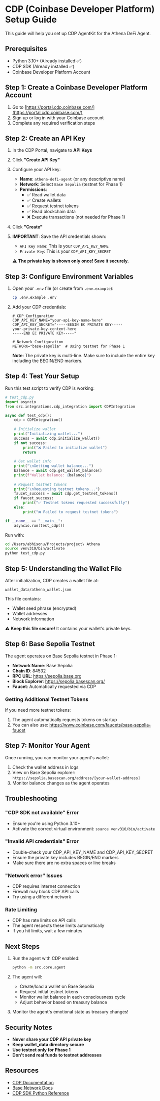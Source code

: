 # CDP (Coinbase Developer Platform) Setup Guide

This guide will help you set up CDP AgentKit for the Athena DeFi Agent.

## Prerequisites

- Python 3.10+ (Already installed ✅)
- CDP SDK (Already installed ✅)
- Coinbase Developer Platform Account

## Step 1: Create a Coinbase Developer Platform Account

1. Go to [https://portal.cdp.coinbase.com/](https://portal.cdp.coinbase.com/)
2. Sign up or log in with your Coinbase account
3. Complete any required verification steps

## Step 2: Create an API Key

1. In the CDP Portal, navigate to **API Keys**
2. Click **"Create API Key"**
3. Configure your API key:
   - **Name**: `athena-defi-agent` (or any descriptive name)
   - **Network**: Select `Base Sepolia` (testnet for Phase 1)
   - **Permissions**: 
     - ✅ Read wallet data
     - ✅ Create wallets
     - ✅ Request testnet tokens
     - ✅ Read blockchain data
     - ❌ Execute transactions (not needed for Phase 1)

4. Click **"Create"**
5. **IMPORTANT**: Save the API credentials shown:
   - `API Key Name`: This is your `CDP_API_KEY_NAME`
   - `Private Key`: This is your `CDP_API_KEY_SECRET`
   
   ⚠️ **The private key is shown only once! Save it securely.**

## Step 3: Configure Environment Variables

1. Open your `.env` file (or create from `.env.example`):
   ```bash
   cp .env.example .env
   ```

2. Add your CDP credentials:
   ```env
   # CDP Configuration
   CDP_API_KEY_NAME="your-api-key-name-here"
   CDP_API_KEY_SECRET="-----BEGIN EC PRIVATE KEY-----
   your-private-key-content-here
   -----END EC PRIVATE KEY-----"
   
   # Network Configuration
   NETWORK="base-sepolia"  # Using testnet for Phase 1
   ```

   **Note**: The private key is multi-line. Make sure to include the entire key including the BEGIN/END markers.

## Step 4: Test Your Setup

Run this test script to verify CDP is working:

```python
# test_cdp.py
import asyncio
from src.integrations.cdp_integration import CDPIntegration

async def test_cdp():
    cdp = CDPIntegration()
    
    # Initialize wallet
    print("Initializing wallet...")
    success = await cdp.initialize_wallet()
    if not success:
        print("❌ Failed to initialize wallet")
        return
    
    # Get wallet info
    print("\nGetting wallet balance...")
    balance = await cdp.get_wallet_balance()
    print(f"Wallet balance: {balance}")
    
    # Request testnet tokens
    print("\nRequesting testnet tokens...")
    faucet_success = await cdp.get_testnet_tokens()
    if faucet_success:
        print("✅ Testnet tokens requested successfully")
    else:
        print("❌ Failed to request testnet tokens")

if __name__ == "__main__":
    asyncio.run(test_cdp())
```

Run with:
```bash
cd /Users/abhisonu/Projects/project\ Athena
source venv310/bin/activate
python test_cdp.py
```

## Step 5: Understanding the Wallet File

After initialization, CDP creates a wallet file at:
```
wallet_data/athena_wallet.json
```

This file contains:
- Wallet seed phrase (encrypted)
- Wallet addresses
- Network information

⚠️ **Keep this file secure!** It contains your wallet's private keys.

## Step 6: Base Sepolia Testnet

The agent operates on Base Sepolia testnet in Phase 1:

- **Network Name**: Base Sepolia
- **Chain ID**: 84532
- **RPC URL**: https://sepolia.base.org
- **Block Explorer**: https://sepolia.basescan.org/
- **Faucet**: Automatically requested via CDP

### Getting Additional Testnet Tokens

If you need more testnet tokens:
1. The agent automatically requests tokens on startup
2. You can also use: https://www.coinbase.com/faucets/base-sepolia-faucet

## Step 7: Monitor Your Agent

Once running, you can monitor your agent's wallet:
1. Check the wallet address in logs
2. View on Base Sepolia explorer: `https://sepolia.basescan.org/address/[your-wallet-address]`
3. Monitor balance changes as the agent operates

## Troubleshooting

### "CDP SDK not available" Error
- Ensure you're using Python 3.10+
- Activate the correct virtual environment: `source venv310/bin/activate`

### "Invalid API credentials" Error
- Double-check your CDP_API_KEY_NAME and CDP_API_KEY_SECRET
- Ensure the private key includes BEGIN/END markers
- Make sure there are no extra spaces or line breaks

### "Network error" Issues
- CDP requires internet connection
- Firewall may block CDP API calls
- Try using a different network

### Rate Limiting
- CDP has rate limits on API calls
- The agent respects these limits automatically
- If you hit limits, wait a few minutes

## Next Steps

1. Run the agent with CDP enabled:
   ```bash
   python -m src.core.agent
   ```

2. The agent will:
   - Create/load a wallet on Base Sepolia
   - Request initial testnet tokens
   - Monitor wallet balance in each consciousness cycle
   - Adjust behavior based on treasury balance

3. Monitor the agent's emotional state as treasury changes!

## Security Notes

- **Never share your CDP API private key**
- **Keep wallet_data directory secure**
- **Use testnet only for Phase 1**
- **Don't send real funds to testnet addresses**

## Resources

- [CDP Documentation](https://docs.cdp.coinbase.com/)
- [Base Network Docs](https://docs.base.org/)
- [CDP SDK Python Reference](https://github.com/coinbase/cdp-sdk-python)